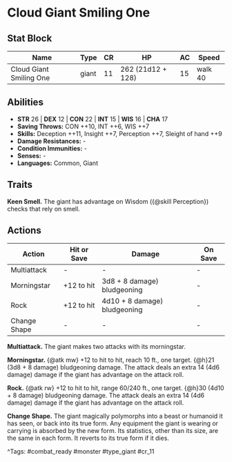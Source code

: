 # Cloud Giant Smiling One

## Stat Block

| Name | Type | CR | HP | AC | Speed |
|------|------|----|----|----|-------|
| Cloud Giant Smiling One | giant | 11 | 262 (21d12 + 128) | 15 | walk 40 |

## Abilities

- **STR** 26 | **DEX** 12 | **CON** 22 | **INT** 15 | **WIS** 16 | **CHA** 17
- **Saving Throws:** CON ++10, INT ++6, WIS ++7  
- **Skills:** Deception ++11, Insight ++7, Perception ++7, Sleight of hand ++9  
- **Damage Resistances:** -  
- **Condition Immunities:** -  
- **Senses:** -  
- **Languages:** Common, Giant

## Traits

**Keen Smell.** The giant has advantage on Wisdom ({@skill Perception}) checks that rely on smell.


## Actions

| Action | Hit or Save | Damage | On Save |
|--------|--------------|--------|----------|
| Multiattack | - | - | - |
| Morningstar | +12 to hit | 3d8 + 8 damage) bludgeoning | - |
| Rock | +12 to hit | 4d10 + 8 damage) bludgeoning | - |
| Change Shape | - | - | - |

**Multiattack.** The giant makes two attacks with its morningstar.

**Morningstar.** {@atk mw} +12 to hit to hit, reach 10 ft., one target. {@h}21 (3d8 + 8 damage) bludgeoning damage. The attack deals an extra 14 (4d6 damage) damage if the giant has advantage on the attack roll.

**Rock.** {@atk rw} +12 to hit to hit, range 60/240 ft., one target. {@h}30 (4d10 + 8 damage) bludgeoning damage. The attack deals an extra 14 (4d6 damage) damage if the giant has advantage on the attack roll.

**Change Shape.** The giant magically polymorphs into a beast or humanoid it has seen, or back into its true form. Any equipment the giant is wearing or carrying is absorbed by the new form. Its statistics, other than its size, are the same in each form. It reverts to its true form if it dies.


^Tags: #combat_ready #monster #type_giant #cr_11
